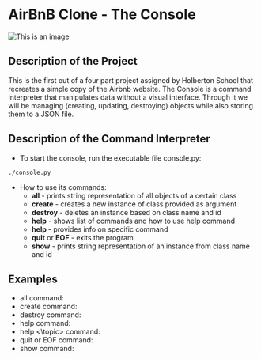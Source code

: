 # AirBnB Clone - The Console

![This is an image](https://holbertonintranet.s3.amazonaws.com/uploads/medias/2018/6/65f4a1dd9c51265f49d0.png?X-Amz-Algorithm=AWS4-HMAC-SHA256&X-Amz-Credential=AKIARDDGGGOU5BHMTQX4%2F20220305%2Fus-east-1%2Fs3%2Faws4_request&X-Amz-Date=20220305T221520Z&X-Amz-Expires=86400&X-Amz-SignedHeaders=host&X-Amz-Signature=ac0e5392e017cf530fc22964d286ed29d62bd91a83b25c32ee135d4ac23cc81d)

## Description of the Project

This is the first out of a four part project assigned by Holberton School
that recreates a simple copy of the Airbnb website. The Console is a
command interpreter that manipulates data without a visual interface.
Through it we will be managing (creating, updating, destroying) objects
while also storing them to a JSON file.

## Description of the Command Interpreter
  * To start the console, run the executable file console.py:
```
./console.py
```
  * How to use its commands:
    - **all** - prints string representation of all objects of a certain class
    - **create** - creates a new instance of class provided as argument
    - **destroy** - deletes an instance based on class name and id
    - **help** - shows list of commands and how to use help command
    - **help <topic>** - provides info on specific command
    - **quit** or **EOF** - exits the program
    - **show** - prints string representation of an instance from class name and id

## Examples

  * all command:
  * create command: 
  * destroy command: 
  * help command: 
  * help <\topic> command: 
  * quit or EOF command: 
  * show command: 
